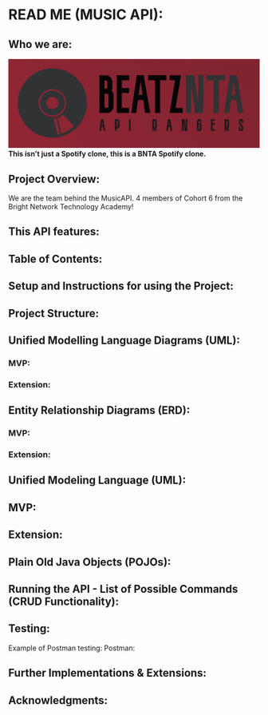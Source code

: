 # **READ ME (MUSIC API):**

## **Who we are:**
![Alt](/logo.png "Logo")
**This isn’t just a Spotify clone, this is a BNTA Spotify clone.**

## **Project Overview:**
We are the team behind the MusicAPI. 4 members of Cohort 6 from the Bright Network Technology Academy!


## **This API features:**

## **Table of Contents:**

## **Setup and Instructions for using the Project:**

## **Project Structure:**

## **Unified Modelling Language Diagrams (UML):**

### **MVP:**

### **Extension:**

## **Entity Relationship Diagrams (ERD):**

### **MVP:**

### **Extension:**

## **Unified Modeling Language (UML):**

## **MVP:**

## **Extension:**

## **Plain Old Java Objects (POJOs):**

## **Running the API - List of Possible Commands (CRUD Functionality):**

## **Testing:**
Example of Postman testing:
Postman:

## **Further Implementations & Extensions:**

## **Acknowledgments:**

